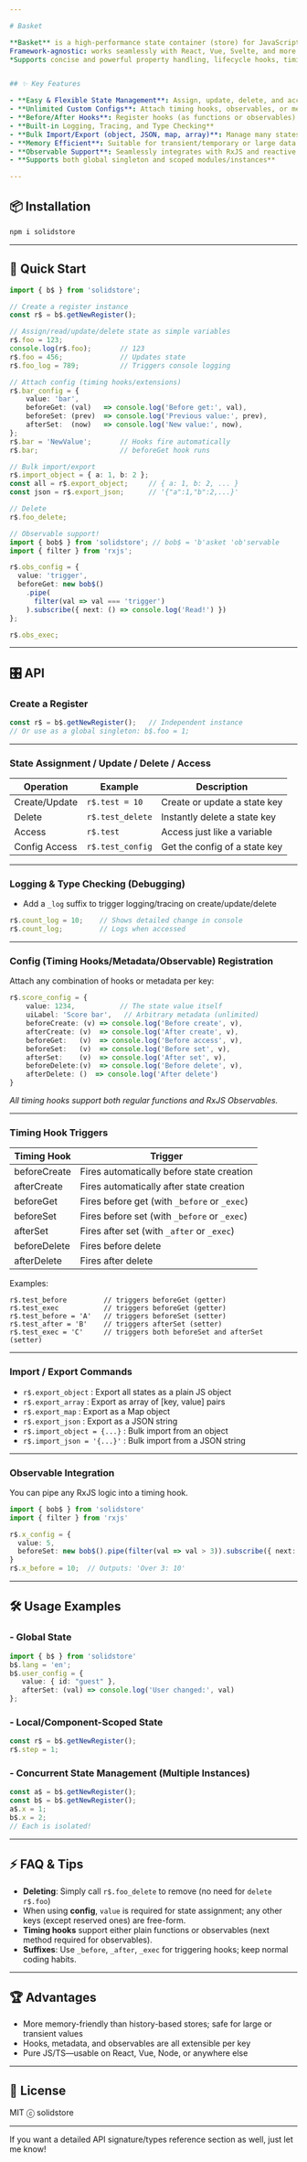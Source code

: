 ```yaml
---

# Basket

**Basket** is a high-performance state container (store) for JavaScript/TypeScript, allowing you to manage state as simply and flexibly as assigning variables.<br>
Framework-agnostic: works seamlessly with React, Vue, Svelte, and more.<br>
*Supports concise and powerful property handling, lifecycle hooks, timing hooks, RxJS observable integration, logging, and easy bulk import/export—all without store history bloat.*


## ✨ Key Features

- **Easy & Flexible State Management**: Assign, update, delete, and access state with natural variable-like syntax.
- **Unlimited Custom Configs**: Attach timing hooks, observables, or metadata to each state key.
- **Before/After Hooks**: Register hooks (as functions or observables) for every lifecycle phase: creation, access, update, and deletion.
- **Built-in Logging, Tracing, and Type Checking**
- **Bulk Import/Export (object, JSON, map, array)**: Manage many states easily, no store history/leak issues.
- **Memory Efficient**: Suitable for transient/temporary or large data without memory bloat.
- **Observable Support**: Seamlessly integrates with RxJS and reactive flows.
- **Supports both global singleton and scoped modules/instances**

---
```


## 📦 Installation

```sh
npm i solidstore
```

---

## 🚀 Quick Start

```typescript
import { b$ } from 'solidstore';

// Create a register instance
const r$ = b$.getNewRegister();

// Assign/read/update/delete state as simple variables
r$.foo = 123;
console.log(r$.foo);       // 123
r$.foo = 456;              // Updates state
r$.foo_log = 789;          // Triggers console logging

// Attach config (timing hooks/extensions)
r$.bar_config = {
    value: 'bar',
    beforeGet: (val)   => console.log('Before get:', val),
    beforeSet: (prev)  => console.log('Previous value:', prev),
    afterSet:  (now)   => console.log('New value:', now),
};
r$.bar = 'NewValue';       // Hooks fire automatically
r$.bar;                    // beforeGet hook runs

// Bulk import/export
r$.import_object = { a: 1, b: 2 };
const all = r$.export_object;     // { a: 1, b: 2, ... }
const json = r$.export_json;      // '{"a":1,"b":2,...}'

// Delete
r$.foo_delete;

// Observable support!
import { bob$ } from 'solidstore'; // bob$ = 'b'asket 'ob'servable
import { filter } from 'rxjs';

r$.obs_config = {
  value: 'trigger', 
  beforeGet: new bob$()
    .pipe(
      filter(val => val === 'trigger')
    ).subscribe({ next: () => console.log('Read!') })
};

r$.obs_exec;
```

---

## 🎛️ API

### **Create a Register**

```ts
const r$ = b$.getNewRegister();   // Independent instance
// Or use as a global singleton: b$.foo = 1;
```

---

### **State Assignment / Update / Delete / Access**

| Operation            | Example                              | Description                                   |
|----------------------|--------------------------------------|-----------------------------------------------|
| Create/Update        | `r$.test = 10`                       | Create or update a state key                  |
| Delete               | `r$.test_delete`                     | Instantly delete a state key                  |
| Access               | `r$.test`                            | Access just like a variable                   |
| Config Access        | `r$.test_config`                     | Get the config of a state key                 |

---

### **Logging & Type Checking (Debugging)**

- Add a `_log` suffix to trigger logging/tracing on create/update/delete

```js
r$.count_log = 10;    // Shows detailed change in console
r$.count_log;         // Logs when accessed
```

---

### **Config (Timing Hooks/Metadata/Observable) Registration**

Attach any combination of hooks or metadata per key:

```ts
r$.score_config = {
    value: 1234,           // The state value itself
    uiLabel: 'Score bar',   // Arbitrary metadata (unlimited)
    beforeCreate: (v) => console.log('Before create', v),
    afterCreate: (v)  => console.log('After create', v),
    beforeGet:   (v)  => console.log('Before access', v),
    beforeSet:   (v)  => console.log('Before set', v),
    afterSet:    (v)  => console.log('After set', v),
    beforeDelete:(v)  => console.log('Before delete', v),
    afterDelete: ()  => console.log('After delete')
}
```

*All timing hooks support both regular functions and RxJS Observables.*

---

### **Timing Hook Triggers**

| Timing Hook   | Trigger                                      |
|---------------|----------------------------------------------|
| beforeCreate  | Fires automatically before state creation    |
| afterCreate   | Fires automatically after state creation     |
| beforeGet     | Fires before get (with `_before` or `_exec`) |
| beforeSet     | Fires before set (with `_before` or `_exec`) |
| afterSet      | Fires after set (with `_after` or `_exec`)   |
| beforeDelete  | Fires before delete                          |
| afterDelete   | Fires after delete                           |

Examples:  
```
r$.test_before         // triggers beforeGet (getter)
r$.test_exec           // triggers beforeGet (getter)
r$.test_before = 'A'   // triggers beforeSet (setter)
r$.test_after = 'B'    // triggers afterSet (setter)
r$.test_exec = 'C'     // triggers both beforeSet and afterSet (setter)
```

---

### **Import / Export Commands**

- `r$.export_object` : Export all states as a plain JS object  
- `r$.export_array`  : Export as array of [key, value] pairs  
- `r$.export_map`    : Export as a Map object  
- `r$.export_json`   : Export as a JSON string  
- `r$.import_object = {...}` : Bulk import from an object  
- `r$.import_json = '{...}'` : Bulk import from a JSON string

---

### **Observable Integration**

You can pipe any RxJS logic into a timing hook.

```ts
import { bob$ } from 'solidstore'
import { filter } from 'rxjs'

r$.x_config = {
  value: 5,
  beforeSet: new bob$().pipe(filter(val => val > 3)).subscribe({ next: (v) => console.log('Over 3:', v) })
}
r$.x_before = 10;  // Outputs: 'Over 3: 10'
```

---

## 🛠️ Usage Examples

### - **Global State**
```ts
import { b$ } from 'solidstore'
b$.lang = 'en';
b$.user_config = {
   value: { id: "guest" },
   afterSet: (val) => console.log('User changed:', val)
};
```

### - **Local/Component-Scoped State**
```ts
const r$ = b$.getNewRegister();
r$.step = 1;
```

### - **Concurrent State Management (Multiple Instances)**
```ts
const a$ = b$.getNewRegister();
const b$ = b$.getNewRegister();
a$.x = 1;
b$.x = 2;
// Each is isolated!
```

---

## ⚡️ FAQ & Tips

- **Deleting**: Simply call `r$.foo_delete` to remove (no need for `delete r$.foo`)
- When using **config**, `value` is required for state assignment; any other keys (except reserved ones) are free-form.
- **Timing hooks** support either plain functions or observables (next method required for observables).
- **Suffixes**: Use `_before`, `_after`, `_exec` for triggering hooks; keep normal coding habits.

---

## 🏆 Advantages

- More memory-friendly than history-based stores; safe for large or transient values
- Hooks, metadata, and observables are all extensible per key
- Pure JS/TS—usable on React, Vue, Node, or anywhere else

---

## 🧩 License

MIT ⓒ solidstore

---

If you want a detailed API signature/types reference section as well, just let me know!